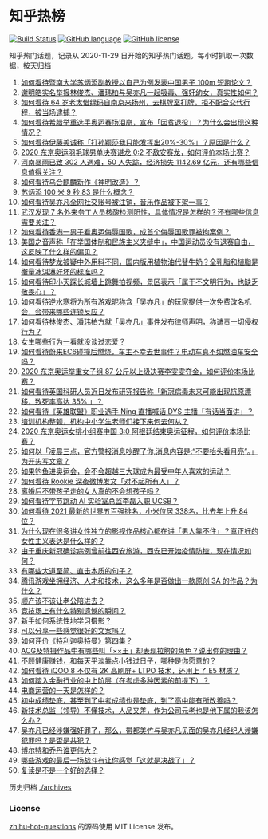 # 知乎热榜
[![Build Status](https://github.com/ToWeLong/zhihu-hot-questions/workflows/CI/badge.svg)](https://github.com/ToWeLong/zhihu-hot-questions/actions)
[![GitHub language](https://img.shields.io/badge/language-golang-orange.svg)](https://golang.org/)
[![GitHub license](https://img.shields.io/github/license/ToWeLong/zhihu-hot-questions)](https://github.com/ToWeLong/zhihu-hot-questions/blob/main/LICENSE)

知乎热门话题，记录从 2020-11-29 日开始的知乎热门话题。每小时抓取一次数据，按天[归档](./archives)

<!-- BEGIN -->

1. [如何看待暨南大学苏炳添副教授以自己为例发表中国男子 100m 短跑论文？](https://www.zhihu.com/question/476669367)
1. [谢明皓实名举报林俊杰、潘玮柏与吴亦凡一起吸毒、强奸幼女，真实性如何？](https://www.zhihu.com/question/476619729)
1. [如何看待 64 岁老太借绿码自南京来扬州，去棋牌室打牌，拒不配合交代行程，被当场逮捕？](https://www.zhihu.com/question/476087647)
1. [如何看待希腊举重选手奥运赛场泪崩，宣布「因贫退役」？为什么会出现这种情况？](https://www.zhihu.com/question/476656778)
1. [如何看待伊藤美诚称「打孙颖莎我只能发挥出20%-30%」？原因是什么？](https://www.zhihu.com/question/476328323)
1. [2020 东京奥运羽毛球男单决赛谌龙 0:2 不敌安赛龙，如何评价本场比赛？](https://www.zhihu.com/question/476802376)
1. [河南暴雨已致 302 人遇难，50 人失踪，经济损失 1142.69 亿元，还有哪些信息值得关注？](https://www.zhihu.com/question/476761481)
1. [如何看待乌合麒麟新作《神明改造》？](https://www.zhihu.com/question/476423755)
1. [苏炳添 100 米 9 秒 83 是什么概念？](https://www.zhihu.com/question/476576078)
1. [如何看待吴亦凡全网社交账号被注销，音乐作品被下架一事？](https://www.zhihu.com/question/476605742)
1. [武汉发现 7 名外来务工人员核酸检测阳性，具体情况是怎样的？还有哪些信息需要关注？](https://www.zhihu.com/question/476715848)
1. [如何看待香港一男子看奥运侮辱国歌，成首个侮辱国歌罪被拘案例？](https://www.zhihu.com/question/476501192)
1. [美国之音声称「在举国体制和民族主义夹缝中」，中国运动员没有退赛自由，这反映了什么样的偏见？](https://www.zhihu.com/question/476704336)
1. [如何看待梦龙被疑中外用料不同，国内版用植物油代替牛奶？全乳脂和植脂是衡量冰淇淋好坏的标准吗？](https://www.zhihu.com/question/476597655)
1. [如何看待印小天踩长城墙上跳舞拍视频，景区表示「属于不文明行为，也缺乏敬畏心」？](https://www.zhihu.com/question/476510675)
1. [如何看待逆水寒将为所有游戏昵称含「吴亦凡」的玩家提供一次免费改名机会，会带来哪些连锁反应？](https://www.zhihu.com/question/473469391)
1. [如何看待林俊杰、潘玮柏方就「吴亦凡」事件发布律师声明，称谴责一切侵权行为？](https://www.zhihu.com/question/476635025)
1. [女生哪些行为一看就没谈过恋爱？](https://www.zhihu.com/question/274051741)
1. [如何看待蔚来EC6碰撞后燃烧，车主不幸去世事件？电动车真不如燃油车安全吗？](https://www.zhihu.com/question/476098857)
1. [2020 东京奥运举重女子组 87 公斤以上级决赛李雯雯夺金，如何评价本场比赛？](https://www.zhihu.com/question/476792580)
1. [如何看待英国科研人员近日发布研究报告称「新冠病毒未来可能出现抗原漂移，致死率高达 35% 」？](https://www.zhihu.com/question/476497087)
1. [如何看待《英雄联盟》职业选手 Ning 直播喊话 DYS 主播「有话当面讲」？](https://www.zhihu.com/question/476605757)
1. [培训机构整顿，机构中小学生老师们接下来何去何从？](https://www.zhihu.com/question/475968082)
1. [2020 东京奥运女排小组赛中国 3:0 阿根廷结束奥运征程，如何评价本场比赛？](https://www.zhihu.com/question/476745843)
1. [如何以「凌晨三点，官方警报消息吵醒了你,消息内容是:“不要抬头看月亮”。」为开头写文章？](https://www.zhihu.com/question/476658201)
1. [如果钓鱼进奥运会，会不会超越三大球成为最受中年人喜欢的运动？](https://www.zhihu.com/question/476096991)
1. [如何看待 Rookie 深夜微博发文「对不起所有人」？](https://www.zhihu.com/question/476610794)
1. [离婚后不带孩子走的女人真的不会想孩子吗？](https://www.zhihu.com/question/281833599)
1. [如何看待字节跳动 AI 实验室总监李磊入职 UCSB？](https://www.zhihu.com/question/476449476)
1. [如何看待 2021 最新的世界五百强排名，小米位居 338名，比去年上升 84 位？](https://www.zhihu.com/question/476702210)
1. [为什么现在很多讲女性独立的影视作品核心都在讲「男人靠不住」？真正好的女性主义表达是什么样的？](https://www.zhihu.com/question/475930639)
1. [由于重庆新冠确诊病例曾前往西安旅游，西安已开始疫情防控，现在情况如何？](https://www.zhihu.com/question/475716255)
1. [有哪些大道至简、直击本质的句子？](https://www.zhihu.com/question/466361764)
1. [腾讯游戏坐拥经济、人才和技术，这么多年是否做出一款原创 3A 的作品？为什么？](https://www.zhihu.com/question/475625594)
1. [顺产该不该让老公陪进去？](https://www.zhihu.com/question/334044785)
1. [竞技场上有什么特别遗憾的瞬间？](https://www.zhihu.com/question/268061280)
1. [新手如何系统性地学习摄影？](https://www.zhihu.com/question/36095338)
1. [可以分享一些感觉很好的文案吗？](https://www.zhihu.com/question/439096294)
1. [如何评价《特利迦奥特曼》第四集？](https://www.zhihu.com/question/476160627)
1. [ACG及特摄作品中有哪些叫「××王」却表现拉胯的角色？说出你的理由？](https://www.zhihu.com/question/399437032)
1. [不顾健康赚钱，和每天平淡靠点小钱过日子，哪种是你愿意的？](https://www.zhihu.com/question/465726151)
1. [如何看待 iQOO 8 不仅有 2K 高刷屏+ LTPO 技术，还用上了 E5 材质？](https://www.zhihu.com/question/475867652)
1. [如何踏入金融行业的中上阶层（在考虑多种因素的前提下）？](https://www.zhihu.com/question/475110620)
1. [电商运营的一天是怎样的？](https://www.zhihu.com/question/26504506)
1. [初中成绩垫底，甚至到了中考成绩也是垫底，到了高中能有所改善吗？](https://www.zhihu.com/question/476135334)
1. [新技术总监（领导）不懂技术，人品又差，作为公司元老也是他下属的我该怎么办？](https://www.zhihu.com/question/476358935)
1. [吴亦凡已经涉嫌强奸罪了，那么，带都美竹与吴亦凡见面的吴亦凡经纪人涉嫌犯罪吗？是否是共犯？](https://www.zhihu.com/question/476411627)
1. [博尔特和乔丹谁更伟大？](https://www.zhihu.com/question/364872760)
1. [哪些游戏的最后一场战斗有让你感觉「这就是决战了」？](https://www.zhihu.com/question/475872603)
1. [复读是不是一个好的选择？](https://www.zhihu.com/question/469798449)

<!-- END -->

历史归档 [./archives](./archives)


### License
[zhihu-hot-questions](https://github.com/towelong/zhihu-hot-questions) 的源码使用 MIT License 发布。